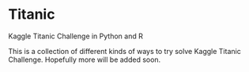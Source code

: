 # Titanic
Kaggle Titanic Challenge in Python and R

This is a collection of different kinds of ways to try solve Kaggle Titanic Challenge. Hopefully more will be added soon.
